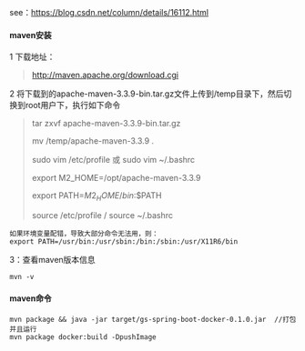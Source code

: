 see：https://blog.csdn.net/column/details/16112.html

#### maven安装

1 下载地址：

>http://maven.apache.org/download.cgi 

2 将下载到的apache-maven-3.3.9-bin.tar.gz文件上传到/temp目录下，然后切换到root用户下，执行如下命令 

>tar zxvf apache-maven-3.3.9-bin.tar.gz 
>
>mv /temp/apache-maven-3.3.9 . 
>
>sudo vim /etc/profile  或 sudo vim ~/.bashrc
>
>export M2_HOME=/opt/apache-maven-3.3.9
>
>export PATH=${M2_HOME}/bin:$$PATH 
>
>source /etc/profile   /  source ~/.bashrc

```
如果环境变量配错，导致大部分命令无法用，则：
export PATH=/usr/bin:/usr/sbin:/bin:/sbin:/usr/X11R6/bin
```

3：查看maven版本信息

```
mvn -v
```

#### maven命令

```
mvn package && java -jar target/gs-spring-boot-docker-0.1.0.jar  //打包并且运行
mvn package docker:build -DpushImage
```

